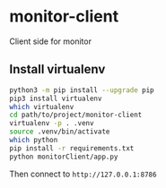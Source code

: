 # monitor-client
Client side for monitor


## Install virtualenv

```sh
python3 -m pip install --upgrade pip
pip3 install virtualenv
which virtualenv
cd path/to/project/monitor-client
virtualenv -p . .venv
source .venv/bin/activate
which python
pip install -r requirements.txt
python monitorClient/app.py
```

Then connect to `http://127.0.0.1:8786`

